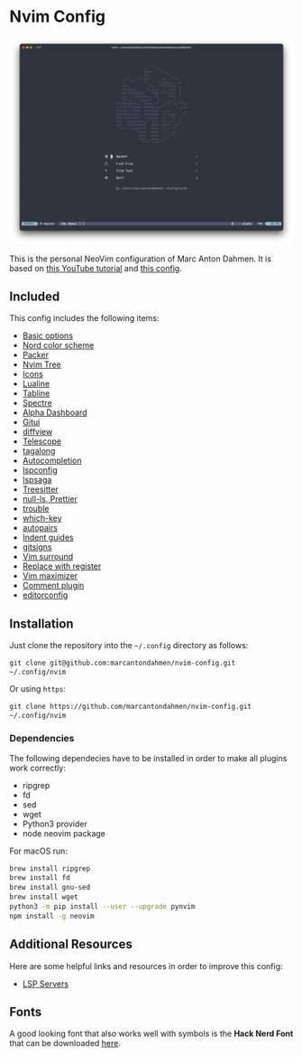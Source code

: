 # Nvim Config

![](images/dashboard.png)

This is the personal NeoVim configuration of Marc Anton Dahmen.
It is based on [this YouTube tutorial](https://www.youtube.com/watch?v=vdn_pKJUda8)
and [this config](https://github.com/josean-dev/dev-environment-files/tree/main/.config/nvim).

## Included

This config includes the following items:

-   [Basic options](https://github.com/marcantondahmen/nvim-config/blob/master/lua/marcantondahmen/core/options.lua)
-   [Nord color scheme](https://github.com/shaunsingh/nord.nvim)
-   [Packer](https://github.com/wbthomason/packer.nvim)
-   [Nvim Tree](https://github.com/nvim-tree/nvim-tree.lua)
-   [Icons](https://github.com/nvim-tree/nvim-web-devicons)
-   [Lualine](https://github.com/nvim-lualine/lualine.nvim)
-   [Tabline](https://github.com/kdheepak/tabline.nvim)
-   [Spectre](https://github.com/nvim-pack/nvim-spectre)
-   [Alpha Dashboard](https://github.com/goolord/alpha-nvim)
-   [Gitui](https://github.com/marcantondahmen/nvim-config/blob/master/lua/marcantondahmen/plugins/gitui.lua)
-   [diffview](https://github.com/sindrets/diffview.nvim)
-   [Telescope](https://github.com/nvim-telescope/telescope.nvim)
-   [tagalong](https://github.com/AndrewRadev/tagalong.vim)
-   [Autocompletion](https://github.com/hrsh7th/nvim-cmp)
-   [lspconfig](https://github.com/neovim/nvim-lspconfig)
-   [lspsaga](https://github.com/glepnir/lspsaga.nvim)
-   [Treesitter](https://github.com/nvim-treesitter/nvim-treesitter)
-   [null-ls, Prettier](https://github.com/jose-elias-alvarez/null-ls.nvim)
-   [trouble](https://github.com/folke/trouble.nvim)
-   [which-key](https://github.com/folke/which-key.nvim)
-   [autopairs](https://github.com/windwp/nvim-autopairs)
-   [Indent guides](https://github.com/lukas-reineke/indent-blankline.nvim)
-   [gitsigns](https://github.com/lewis6991/gitsigns.nvim)
-   [Vim surround](https://github.com/tpope/vim-surround)
-   [Replace with register](https://github.com/inkarkat/vim-ReplaceWithRegister)
-   [Vim maximizer](https://github.com/szw/vim-maximizer)
-   [Comment plugin](https://github.com/numToStr/Comment.nvim)
-   [editorconfig](https://github.com/gpanders/editorconfig.nvim)

## Installation

Just clone the repository into the `~/.config` directory as follows:

```
git clone git@github.com:marcantondahmen/nvim-config.git ~/.config/nvim
```

Or using `https`:

```
git clone https://github.com/marcantondahmen/nvim-config.git ~/.config/nvim
```

### Dependencies

The following dependecies have to be installed in order to make all plugins work correctly:

-   ripgrep
-   fd
-   sed
-   wget
-   Python3 provider
-   node neovim package

For macOS run:

```bash
brew install ripgrep
brew install fd
brew install gnu-sed
brew install wget
python3 -m pip install --user --upgrade pynvim
npm install -g neovim
```

## Additional Resources

Here are some helpful links and resources in order to improve this config:

-   [LSP Servers](https://github.com/williamboman/mason-lspconfig.nvim#available-lsp-servers)

## Fonts

A good looking font that also works well with symbols is the **Hack Nerd Font** that can be downloaded [here](https://www.nerdfonts.com/font-downloads).